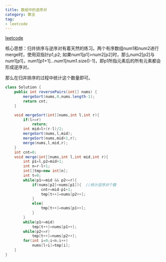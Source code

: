 ```yaml
---
title: 数组中的逆序对
category: 算法
tag:
- leetcode
---
```


[leetcode](https://leetcode-cn.com/problems/shu-zu-zhong-de-ni-xu-dui-lcof/)

核心思想：归并排序与逆序对有着天然的练习。两个有序数组num1和num2进行merge时，使用双指针p1,p2; 如果num1[p1]>num2[p2]时，那么num2[p2]与num1[p1]，num1[p1+1]...num1[num1.size()-1]，即p1所指元素后的所有元素都会形成逆序对。

那么在归并排序的过程中统计这个数量即可。

```java
class Solution {
    public int reversePairs(int[] nums) {
        mergeSort(nums,0,nums.length-1);
        return cnt;
    }

    void mergeSort(int[]nums,int l,int r){
        if(l>=r)
            return;
        int mid=l+(r-l)/2;
        mergeSort(nums,l,mid);
        mergeSort(nums,mid+1,r);
        merge(nums,l,mid,r);
    }
    int cnt=0;
    void merge(int[]nums,int l,int mid,int r){
        int p1=l,p2=mid+1;
        int n=r-l+1;
        int[]tmp=new int[n];
        int t=0;
        while(p1<=mid && p2<=r){
            if(nums[p2]<nums[p1]){  //统计逆序对个数
                cnt+=mid-p1+1;
                tmp[t++]=nums[p2++];
            }
            else{
                tmp[t++]=nums[p1++];
            }
        }
        while(p1<=mid)
            tmp[t++]=nums[p1++];
        while(p2<=r)
            tmp[t++]=nums[p2++];
        for(int i=0;i<n;i++)
            nums[l+i]=tmp[i];
    }
}

```

